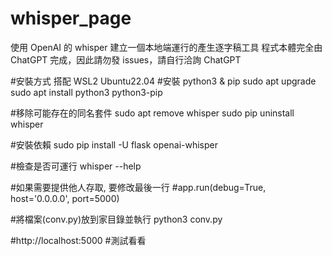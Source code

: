 # whisper_page
使用 OpenAI 的 whisper 建立一個本地端運行的產生逐字稿工具
程式本體完全由 ChatGPT 完成，因此請勿發 issues，請自行洽詢 ChatGPT

#安裝方式 搭配 WSL2 Ubuntu22.04
#安裝 python3 & pip
sudo apt upgrade
sudo apt install python3 python3-pip

#移除可能存在的同名套件
sudo apt remove whisper
sudo pip uninstall whisper

#安裝依賴
sudo pip install -U flask openai-whisper

#檢查是否可運行
whisper --help

#如果需要提供他人存取, 要修改最後一行
#app.run(debug=True, host='0.0.0.0', port=5000)

#將檔案(conv.py)放到家目錄並執行
python3 conv.py

#http://localhost:5000
#測試看看
